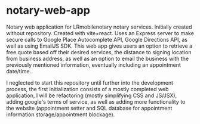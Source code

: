 # notary-web-app
Notary web application for LRmobilenotary notary services. Initially created without repository.
Created with vite+react. Uses an Express server to make secure calls to Google Place Autocomplete API, Google Directions API, as well as using EmailJS SDK.
This web app gives users an option to retrieve a free quote based off their desired services, the distance to signing location from business address, as well as an option to
email the business with the previously mentioned information, eventually including an appointment date/time.

I neglected to start this repository until further into the development process, the first initialization consists of a mostly completed web application, 
I will be refactoring (mostly simplifying CSS and JS/JSX), adding google's terms of service, as well as adding more functionality to the website 
(appointment setter and SQL database for appointment information storage/appointment blockage).








